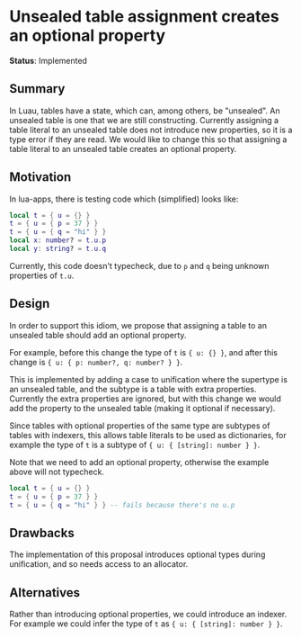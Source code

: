 # Unsealed table assignment creates an optional property

**Status**: Implemented

## Summary

In Luau, tables have a state, which can, among others, be "unsealed".
An unsealed table is one that we are still constructing.  Currently
assigning a table literal to an unsealed table does not introduce new
properties, so it is a type error if they are read.
We would like to change this so that assigning a table
literal to an unsealed table creates an optional property.

## Motivation

In lua-apps, there is testing code which (simplified) looks like:

```lua
local t = { u = {} }
t = { u = { p = 37 } }
t = { u = { q = "hi" } }
local x: number? = t.u.p
local y: string? = t.u.q
```

Currently, this code doesn't typecheck, due to `p` and `q` being unknown properties of `t.u`.

## Design

In order to support this idiom, we propose that assigning a table
to an unsealed table should add an optional property.

For example, before this change the type of `t` is `{ u: {} }`,
and after this change is `{ u: { p: number?, q: number? } }`.

This is implemented by adding a case to unification where the supertype
is an unsealed table, and the subtype is a table with extra properties.
Currently the extra properties are ignored, but with this change we would
add the property to the unsealed table (making it optional if necessary).

Since tables with optional properties of the same type are subtypes of
tables with indexers, this allows table literals to be used as dictionaries,
for example the type of `t` is a subtype of `{ u: { [string]: number } }`.

Note that we need to add an optional property, otherwise the example above will not typecheck.
```lua
local t = { u = {} }
t = { u = { p = 37 } }
t = { u = { q = "hi" } } -- fails because there's no u.p
```

## Drawbacks

The implementation of this proposal introduces optional types during unification,
and so needs access to an allocator.

## Alternatives

Rather than introducing optional properties, we could introduce an indexer. For example we could infer the type of 
`t` as `{ u: { [string]: number } }`.
